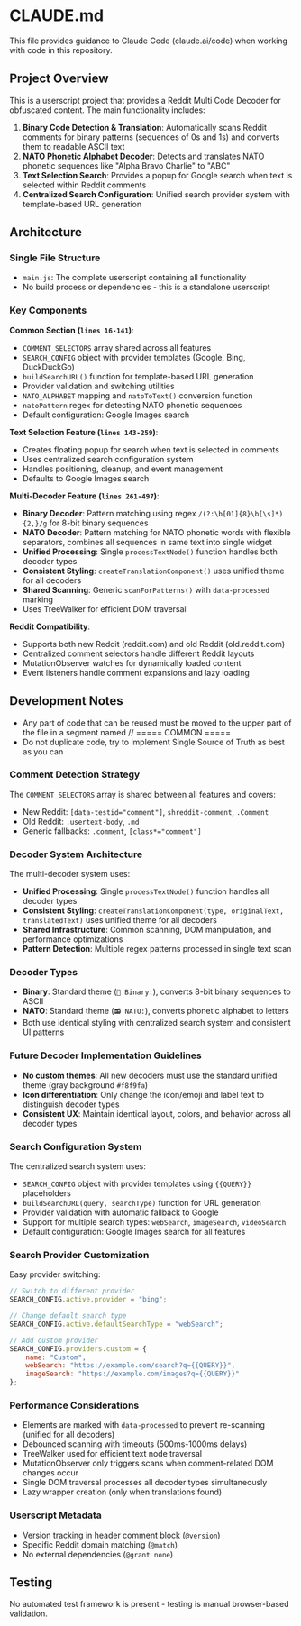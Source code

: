 # CLAUDE.md

This file provides guidance to Claude Code (claude.ai/code) when working with code in this repository.

## Project Overview

This is a userscript project that provides a Reddit Multi Code Decoder for obfuscated content. The main functionality includes:

1. **Binary Code Detection & Translation**: Automatically scans Reddit comments for binary patterns (sequences of 0s and 1s) and converts them to readable ASCII text
2. **NATO Phonetic Alphabet Decoder**: Detects and translates NATO phonetic sequences like "Alpha Bravo Charlie" to "ABC"
3. **Text Selection Search**: Provides a popup for Google search when text is selected within Reddit comments
4. **Centralized Search Configuration**: Unified search provider system with template-based URL generation

## Architecture

### Single File Structure
- `main.js`: The complete userscript containing all functionality
- No build process or dependencies - this is a standalone userscript

### Key Components

**Common Section (`lines 16-141`)**:
- `COMMENT_SELECTORS` array shared across all features
- `SEARCH_CONFIG` object with provider templates (Google, Bing, DuckDuckGo)
- `buildSearchURL()` function for template-based URL generation
- Provider validation and switching utilities
- `NATO_ALPHABET` mapping and `natoToText()` conversion function
- `natoPattern` regex for detecting NATO phonetic sequences
- Default configuration: Google Images search

**Text Selection Feature (`lines 143-259`)**:
- Creates floating popup for search when text is selected in comments
- Uses centralized search configuration system
- Handles positioning, cleanup, and event management
- Defaults to Google Images search

**Multi-Decoder Feature (`lines 261-497`)**:
- **Binary Decoder**: Pattern matching using regex `/(?:\b[01]{8}\b[\s]*){2,}/g` for 8-bit binary sequences
- **NATO Decoder**: Pattern matching for NATO phonetic words with flexible separators, combines all sequences in same text into single widget
- **Unified Processing**: Single `processTextNode()` function handles both decoder types
- **Consistent Styling**: `createTranslationComponent()` uses unified theme for all decoders
- **Shared Scanning**: Generic `scanForPatterns()` with `data-processed` marking
- Uses TreeWalker for efficient DOM traversal

**Reddit Compatibility**:
- Supports both new Reddit (reddit.com) and old Reddit (old.reddit.com)
- Centralized comment selectors handle different Reddit layouts
- MutationObserver watches for dynamically loaded content
- Event listeners handle comment expansions and lazy loading

## Development Notes
- Any part of code that can be reused must be moved to the upper part of the file in a segment named // ===== COMMON =====
- Do not duplicate code, try to implement Single Source of Truth as best as you can 

### Comment Detection Strategy
The `COMMENT_SELECTORS` array is shared between all features and covers:
- New Reddit: `[data-testid="comment"]`, `shreddit-comment`, `.Comment`
- Old Reddit: `.usertext-body`, `.md`
- Generic fallbacks: `.comment`, `[class*="comment"]`

### Decoder System Architecture
The multi-decoder system uses:
- **Unified Processing**: Single `processTextNode()` function handles all decoder types
- **Consistent Styling**: `createTranslationComponent(type, originalText, translatedText)` uses unified theme for all decoders
- **Shared Infrastructure**: Common scanning, DOM manipulation, and performance optimizations
- **Pattern Detection**: Multiple regex patterns processed in single text scan

### Decoder Types
- **Binary**: Standard theme (`🔢 Binary:`), converts 8-bit binary sequences to ASCII
- **NATO**: Standard theme (`📻 NATO:`), converts phonetic alphabet to letters
- Both use identical styling with centralized search system and consistent UI patterns

### Future Decoder Implementation Guidelines
- **No custom themes**: All new decoders must use the standard unified theme (gray background `#f8f9fa`)
- **Icon differentiation**: Only change the icon/emoji and label text to distinguish decoder types
- **Consistent UX**: Maintain identical layout, colors, and behavior across all decoder types

### Search Configuration System
The centralized search system uses:
- `SEARCH_CONFIG` object with provider templates using `{{QUERY}}` placeholders
- `buildSearchURL(query, searchType)` function for URL generation
- Provider validation with automatic fallback to Google
- Support for multiple search types: `webSearch`, `imageSearch`, `videoSearch`
- Default configuration: Google Images search for all features

### Search Provider Customization
Easy provider switching:
```javascript
// Switch to different provider
SEARCH_CONFIG.active.provider = "bing";

// Change default search type
SEARCH_CONFIG.active.defaultSearchType = "webSearch";

// Add custom provider
SEARCH_CONFIG.providers.custom = {
    name: "Custom",
    webSearch: "https://example.com/search?q={{QUERY}}",
    imageSearch: "https://example.com/images?q={{QUERY}}"
};
```

### Performance Considerations
- Elements are marked with `data-processed` to prevent re-scanning (unified for all decoders)
- Debounced scanning with timeouts (500ms-1000ms delays)
- TreeWalker used for efficient text node traversal
- MutationObserver only triggers scans when comment-related DOM changes occur
- Single DOM traversal processes all decoder types simultaneously
- Lazy wrapper creation (only when translations found)

### Userscript Metadata
- Version tracking in header comment block (`@version`)
- Specific Reddit domain matching (`@match`)
- No external dependencies (`@grant none`)

## Testing

No automated test framework is present - testing is manual browser-based validation.